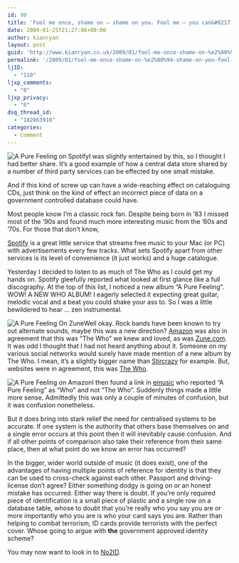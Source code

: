 ```yaml
---
id: 99
title: 'Fool me once, shame on — shame on you. Fool me — you can&#8217;t get fooled again.'
date: 2009-01-25T21:27:08+00:00
author: kianryan
layout: post
guid: 'http://www.kianryan.co.uk/2009/01/fool-me-once-shame-on-%e2%80%94-shame-on-you-fool-me-%e2%80%94-you-cant-get-fooled-again/'
permalink: '/2009/01/fool-me-once-shame-on-%e2%80%94-shame-on-you-fool-me-%e2%80%94-you-cant-get-fooled-again/'
ljID:
  - "110"
ljxp_comments:
  - "0"
ljxp_privacy:
  - "0"
dsq_thread_id:
  - "182863910"
categories:
  - Comment
---
```

<img class="alignright size-medium wp-image-100" title="A Pure Feeling on Spotify" src="/assets/images/2009/01/who2-292x300.jpg" alt="A Pure Feeling on Spotify" width="292" height="300" srcset="/assets/images/2009/01/who2-292x300.jpg 292w, /assets/images/2009/01/who2.jpg 604w" sizes="(max-width: 292px) 100vw, 292px" />I was slightly entertained by this, so I thought I had better share. It&#8217;s a good example of how a central data store shared by a number of third party services can be effected by one small mistake.

And if this kind of screw up can have a wide-reaching effect on cataloguing CDs, just think on the kind of effect an incorrect piece of data on a government controlled database could have.

<!--more--> Most people know I&#8217;m a classic rock fan. Despite being born in &#8217;83 I missed most of the &#8217;90s and found much more interesting music from the &#8217;60s and &#8217;70s. For those that don&#8217;t know, 

[Spotify](http://www.spotify.com/en/) is a great little service that streams free music to your Mac (or PC) with advertisements every few tracks. What sets Spotify apart from other services is its level of convenience (it just works) and a huge catalogue.

Yesterday I decided to listen to as much of The Who as I could get my hands on. Spotify gleefully reported what looked at first glance like a full discography. At the top of this list, I noticed a new album &#8220;A Pure Feeling&#8221;. WOW! A NEW WHO ALBUM! I eagerly selected it expecting great guitar, melodic vocal and a beat you could shake your ass to. So I was a little bewildered to hear &#8230; zen instrumental.

<img class="alignleft size-medium wp-image-101" title="A Pure Feeling On Zune" src="/assets/images/2009/01/who-300x110.jpg" alt="A Pure Feeling On Zune" width="300" height="110" srcset="/assets/images/2009/01/who-300x110.jpg 300w, /assets/images/2009/01/who.jpg 639w" sizes="(max-width: 300px) 100vw, 300px" />Well okay. Rock bands have been known to try out alternate sounds, maybe this was a new direction? [Amazon](http://www.amazon.com/A-Pure-Feeling/dp/B0016GP4W6) was also in agreement that this was &#8220;The Who&#8221; we knew and loved, as was [Zune.com](http://social.zune.net/album/The+Who/A+Pure+Feeling/a9625301-0100-11db-89ca-0019b92a3933/details). It was odd I thought that I had not heard anything about it. Someone on my various social networks would surely have made mention of a new album by The Who. I mean, it&#8217;s a slightly bigger name than [Stircrazy](http://www.stircrazy.org/) for example. But, websites were in agreement, this was [The Who](http://www.thewho.com/).

<img class="alignright size-medium wp-image-102" title="A Pure Feeling on Amazon" src="/assets/images/2009/01/who3-250x300.jpg" alt="A Pure Feeling on Amazon" width="250" height="300" srcset="/assets/images/2009/01/who3-250x300.jpg 250w, /assets/images/2009/01/who3.jpg 335w" sizes="(max-width: 250px) 100vw, 250px" />I then found a link in [emusic](http://www.emusic.com/album/Who-A-Pure-Feeling-MP3-Download/11184853.html) who reported &#8220;A Pure Feeling&#8221; as &#8220;Who&#8221; and not &#8220;The Who&#8221;. Suddenly things made a little more sense. Admittedly this was only a couple of minutes of confusion, but it was confusion nonetheless.

But it does bring into stark relief the need for centralised systems to be accurate. If one system is the authority that others base themselves on and a single error occurs at this point then it will inevitably cause confusion. And if all other points of comparison also take their reference from their same place, then at what point do we know an error has occurred?

In the bigger, wider world outside of music (it does exist), one of the advantages of having multiple points of reference for identity is that they can be used to cross-check against each other. Passport and driving-license don&#8217;t agree? Either something dodgy is going on or an honest mistake has occurred. Either way there is doubt. If you&#8217;re only required piece of identification is a small piece of plastic and a single row on a database table, whose to doubt that you&#8217;re really who you say you are or more importantly who you are is who your card says you are. Rather than helping to combat terrorism, ID cards provide terrorists with the perfect cover. Whose going to argue with **the** government approved identity scheme?

You may now want to look in to [No2ID](http://www.no2id.net/).